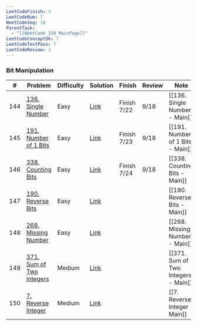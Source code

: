 ```yaml
---
LeetCodeFinish: 3
LeetCodeNum: 7
NeetCodeSeq: 18
ParentTask:
  - "[[NeetCode 150 MainPage]]"
LeetCodeConceptOk: 7
LeetCodeTestPass: 7
LeetCodeReview: 3
---
```


### Bit Manipulation

| #   | Problem                                                                        | Difficulty | Solution                                                  | Finish      | Review | Note                                |
| --- | ------------------------------------------------------------------------------ | ---------- | --------------------------------------------------------- | ----------- | ------ | ----------------------------------- |
| 144 | [136. Single Number](https://leetcode.com/problems/single-number/)             | Easy       | [Link](https://neetcode.io/solutions/single-number)       | Finish 7/22 | 9/18   | [[136. Single Number - Main]]       |
| 145 | [191. Number of 1 Bits](https://leetcode.com/problems/number-of-1-bits/)       | Easy       | [Link](https://neetcode.io/solutions/number-of-1-bits)    | Finish 7/23 | 9/18   | [[191. Number of 1 Bits - Main]]    |
| 146 | [338. Counting Bits](https://leetcode.com/problems/counting-bits/)             | Easy       | [Link](https://neetcode.io/solutions/counting-bits)       | Finish 7/24 | 9/18   | [[338. Counting Bits - Main]]       |
| 147 | [190. Reverse Bits](https://leetcode.com/problems/reverse-bits/)               | Easy       | [Link](https://neetcode.io/solutions/reverse-bits)        |             |        | [[190. Reverse Bits - Main]]        |
| 148 | [268. Missing Number](https://leetcode.com/problems/missing-number/)           | Easy       | [Link](https://neetcode.io/solutions/missing-number)      |             |        | [[268. Missing Number - Main]]      |
| 149 | [371. Sum of Two Integers](https://leetcode.com/problems/sum-of-two-integers/) | Medium     | [Link](https://neetcode.io/solutions/sum-of-two-integers) |             |        | [[371. Sum of Two Integers - Main]] |
| 150 | [7. Reverse Integer](https://leetcode.com/problems/reverse-integer/)           | Medium     | [Link](https://neetcode.io/solutions/reverse-integer)     |             |        | [[7. Reverse Integer - Main]]       |
